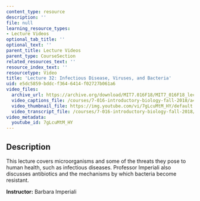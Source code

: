 ```yaml
---
content_type: resource
description: ''
file: null
learning_resource_types:
- Lecture Videos
optional_tab_title: ''
optional_text: ''
parent_title: Lecture Videos
parent_type: CourseSection
related_resources_text: ''
resource_index_text: ''
resourcetype: Video
title: 'Lecture 32: Infectious Disease, Viruses, and Bacteria'
uid: e5dc5859-bddc-f364-6414-f02727b061a6
video_files:
  archive_url: https://archive.org/download/MIT7.016F18/MIT7_016F18_lec32_300k.mp4
  video_captions_file: /courses/7-016-introductory-biology-fall-2018/a42bb882e470577da9a4131d0d013b4b_7gLcuMtM_HY.vtt
  video_thumbnail_file: https://img.youtube.com/vi/7gLcuMtM_HY/default.jpg
  video_transcript_file: /courses/7-016-introductory-biology-fall-2018/29a13d4f2163484566604ec97a682746_7gLcuMtM_HY.pdf
video_metadata:
  youtube_id: 7gLcuMtM_HY
---
```


Description
-----------

This lecture covers microorganisms and some of the threats they pose to human health, such as infectious diseases. Professor Imperiali also discusses antibiotics and the mechanisms by which bacteria become resistant.

**Instructor:** Barbara Imperiali